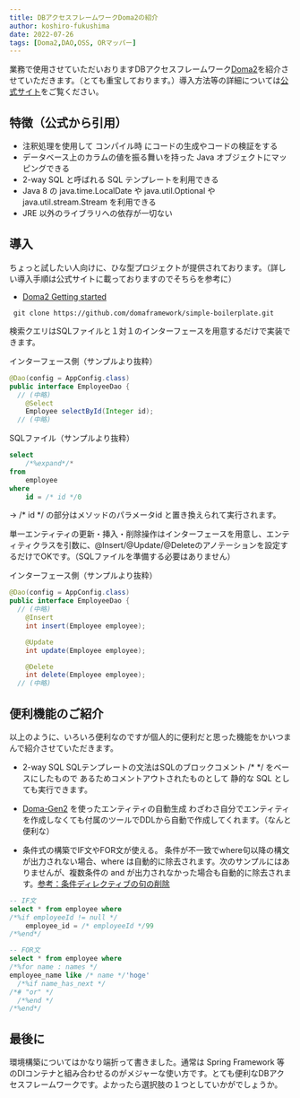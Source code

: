 ```yaml
---
title: DBアクセスフレームワークDoma2の紹介
author: koshiro-fukushima
date: 2022-07-26
tags: [Doma2,DAO,OSS, ORマッパー]
---
```


業務で使用させていただいおりますDBアクセスフレームワーク[Doma2](https://doma.readthedocs.io/en/latest/)を紹介させていただきます。（とても重宝しております。）導入方法等の詳細については[公式サイト](https://doma.readthedocs.io/en/latest/)をご覧ください。


## 特徴（公式から引用）
- 注釈処理を使用して コンパイル時 にコードの生成やコードの検証をする
- データベース上のカラムの値を振る舞いを持った Java オブジェクトにマッピングできる
- 2-way SQL と呼ばれる SQL テンプレートを利用できる
- Java 8 の java.time.LocalDate や java.util.Optional や java.util.stream.Stream を利用できる
- JRE 以外のライブラリへの依存が一切ない

## 導入
ちょっと試したい人向けに、ひな型プロジェクトが提供されております。（詳しい導入手順は公式サイトに載っておりますのでそちらを参考に）

- [Doma2 Getting started](https://doma.readthedocs.io/en/latest/getting-started/)

```shell
 git clone https://github.com/domaframework/simple-boilerplate.git
```

検索クエリはSQLファイルと１対１のインターフェースを用意するだけで実装できます。

インターフェース側（サンプルより抜粋）
```java
@Dao(config = AppConfig.class)
public interface EmployeeDao {
  // (中略)
    @Select
    Employee selectById(Integer id);
  // (中略)
```

SQLファイル（サンプルより抜粋）
```sql
select
    /*%expand*/*
from
    employee
where
    id = /* id */0
```
→ /* id */ の部分はメソッドのパラメータid と置き換えられて実行されます。


単一エンティティの更新・挿入・削除操作はインターフェースを用意し、エンティティクラスを引数に、@Insert/@Update/@Deleteのアノテーションを設定するだけでOKです。（SQLファイルを準備する必要はありません）

インターフェース側（サンプルより抜粋）
```java
@Dao(config = AppConfig.class)
public interface EmployeeDao {
  // (中略)
    @Insert
    int insert(Employee employee);

    @Update
    int update(Employee employee);

    @Delete
    int delete(Employee employee);
  // (中略)
```


## 便利機能のご紹介
以上のように、いろいろ便利なのですが個人的に便利だと思った機能をかいつまんで紹介させていただきます。

- 2-way SQL
SQLテンプレートの文法はSQLのブロックコメント /* */ をベースにしたもので あるためコメントアウトされたものとして 静的な SQL としても実行できます。

- [Doma-Gen2](https://doma-gen.readthedocs.io/en/latest/) を使ったエンティティの自動生成
わざわさ自分でエンティティを作成しなくても付属のツールでDDLから自動で作成してくれます。（なんと便利な）

- 条件式の構築でIF文やFOR文が使える。
条件が不一致でwhere句以降の構文が出力されない場合、where は自動的に除去されます。次のサンプルにはありませんが、複数条件の and が出力されなかった場合も自動的に除去されます。[参考：条件ディレクティブの句の削除](https://doma.readthedocs.io/en/latest/sql/#removal-of-clauses-on-the-condition-directive)

```sql
-- IF文
select * from employee where
/*%if employeeId != null */
    employee_id = /* employeeId */99
/*%end*/
```

```sql
-- FOR文
select * from employee where
/*%for name : names */
employee_name like /* name */'hoge'
  /*%if name_has_next */
/*# "or" */
  /*%end */
/*%end*/
```




## 最後に
環境構築についてはかなり端折って書きました。通常は Spring Framework 等のDIコンテナと組み合わせるのがメジャーな使い方です。とても便利なDBアクセスフレームワークです。よかったら選択肢の１つとしていかがでしょうか。

